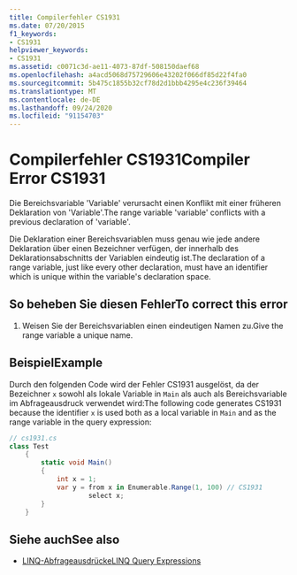 ```yaml
---
title: Compilerfehler CS1931
ms.date: 07/20/2015
f1_keywords:
- CS1931
helpviewer_keywords:
- CS1931
ms.assetid: c0071c3d-ae11-4073-87df-508150daef68
ms.openlocfilehash: a4acd5068d75729606e43202f066df85d22f4fa0
ms.sourcegitcommit: 5b475c1855b32cf78d2d1bbb4295e4c236f39464
ms.translationtype: MT
ms.contentlocale: de-DE
ms.lasthandoff: 09/24/2020
ms.locfileid: "91154703"
---
```

# <a name="compiler-error-cs1931"></a><span data-ttu-id="c3f77-102">Compilerfehler CS1931</span><span class="sxs-lookup"><span data-stu-id="c3f77-102">Compiler Error CS1931</span></span>

<span data-ttu-id="c3f77-103">Die Bereichsvariable 'Variable' verursacht einen Konflikt mit einer früheren Deklaration von 'Variable'.</span><span class="sxs-lookup"><span data-stu-id="c3f77-103">The range variable 'variable' conflicts with a previous declaration of 'variable'.</span></span>  
  
 <span data-ttu-id="c3f77-104">Die Deklaration einer Bereichsvariablen muss genau wie jede andere Deklaration über einen Bezeichner verfügen, der innerhalb des Deklarationsabschnitts der Variablen eindeutig ist.</span><span class="sxs-lookup"><span data-stu-id="c3f77-104">The declaration of a range variable, just like every other declaration, must have an identifier which is unique within the variable's declaration space.</span></span>  
  
## <a name="to-correct-this-error"></a><span data-ttu-id="c3f77-105">So beheben Sie diesen Fehler</span><span class="sxs-lookup"><span data-stu-id="c3f77-105">To correct this error</span></span>  
  
1. <span data-ttu-id="c3f77-106">Weisen Sie der Bereichsvariablen einen eindeutigen Namen zu.</span><span class="sxs-lookup"><span data-stu-id="c3f77-106">Give the range variable a unique name.</span></span>  
  
## <a name="example"></a><span data-ttu-id="c3f77-107">Beispiel</span><span class="sxs-lookup"><span data-stu-id="c3f77-107">Example</span></span>  

 <span data-ttu-id="c3f77-108">Durch den folgenden Code wird der Fehler CS1931 ausgelöst, da der Bezeichner `x` sowohl als lokale Variable in `Main` als auch als Bereichsvariable im Abfrageausdruck verwendet wird:</span><span class="sxs-lookup"><span data-stu-id="c3f77-108">The following code generates CS1931 because the identifier `x` is used both as a local variable in `Main` and as the range variable in the query expression:</span></span>  
  
```csharp  
// cs1931.cs  
class Test  
    {  
        static void Main()  
        {  
            int x = 1;  
            var y = from x in Enumerable.Range(1, 100) // CS1931  
                    select x;  
        }  
    }  
```  
  
## <a name="see-also"></a><span data-ttu-id="c3f77-109">Siehe auch</span><span class="sxs-lookup"><span data-stu-id="c3f77-109">See also</span></span>

- [<span data-ttu-id="c3f77-110">LINQ-Abfrageausdrücke</span><span class="sxs-lookup"><span data-stu-id="c3f77-110">LINQ Query Expressions</span></span>](../linq/index.md)
